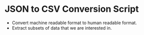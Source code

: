 # JSON to CSV Conversion Script
- Convert machine readable format to human readable format.
- Extract subsets of data that we are interested in.
